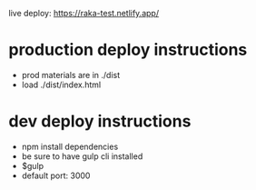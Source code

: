 live deploy:
https://raka-test.netlify.app/

# production deploy instructions
- prod materials are in ./dist
- load ./dist/index.html

# dev deploy instructions
- npm install dependencies
- be sure to have gulp cli installed
- $gulp
- default port: 3000

